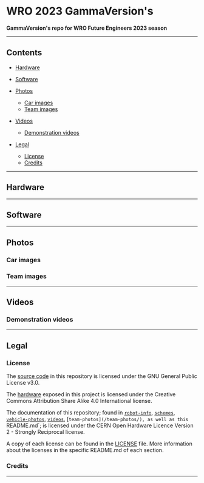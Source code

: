 # WRO 2023 GammaVersion's
**GammaVersion's repo for WRO Future Engineers 2023 season**

***

## Contents

* [Hardware](#hardware)

* [Software](#software)

* [Photos](#photos)
    * [Car images](#car-images)
    * [Team images](#team-images)

* [Videos](#videos)
    * [Demonstration videos](#demonstration-videos)

* [Legal](#legal)
    * [License](#license)
    * [Credits](#credits)

***

## Hardware

***

## Software

***

## Photos

### Car images

### Team images

***

## Videos

### Demonstration videos

***

## Legal

### License

The [source code](/code/) in this repository is licensed under the GNU General Public License v3.0.

The [hardware](/models/) exposed in this project is licensed under the Creative Commons Attribution Share Alike 4.0 International license.

The documentation of this repository; found in [`robot-info`](/robot-info/), [`schemes`](/schemes/), [`vehicle-photos`](/vehicle-photos/), [`videos`](/videos/), [`team-photos](/team-photos/), as well as this `README.md`; is licensed under the CERN Open Hardware Licence Version 2 - Strongly Reciprocal license.

A copy of each license can be found in the [LICENSE](LICENSE) file. More information about the licenses in the specific README.md of each section.

### Credits

***